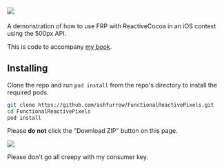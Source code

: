 ![](http://static.ashfurrow.com/github/FRPII.png)
========================

A demonstration of how to use FRP with ReactiveCocoa in an iOS context using the 500px API. 

This is code to accompany [my book](https://leanpub.com/iosfrp).

Installing
----------

Clone the repo and run `pod install` from the repo's directory to install the required pods. 

```sh
git clone https://github.com/ashfurrow/FunctionalReactivePixels.git
cd FunctionalReactivePixels
pod install
```

Please **do not** click the "Download ZIP" button on this page.

![](http://static.ashfurrow.com/github/functionalreactivepixels.png)

Please don't go all creepy with my consumer key. 
